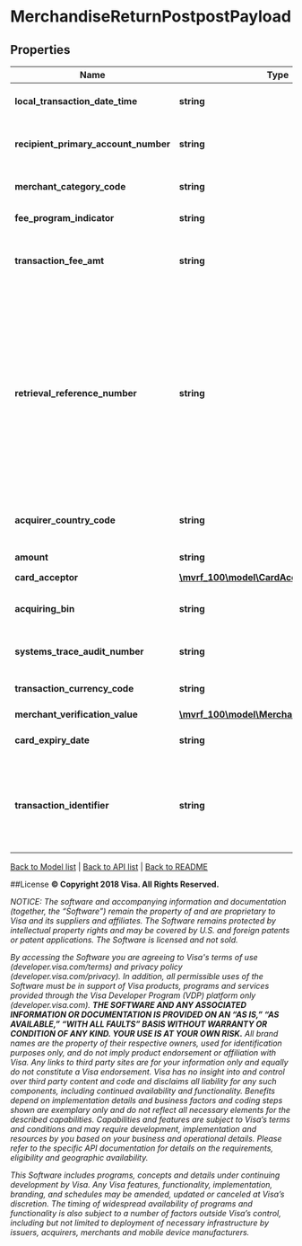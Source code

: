 # MerchandiseReturnPostpostPayload

## Properties
Name | Type | Description | Notes
------------ | ------------- | ------------- | -------------
**local_transaction_date_time** | **string** | This should be +/- 3 days from the current date.The date is in yyyy-mm-ddThh:mm:ss format. | 
**recipient_primary_account_number** | **string** | Populate with Consumer PAN. This is the same PAN the consumer used in merchant payment. | 
**merchant_category_code** | **string** | This is to be populated with the MCC of the merchant initiating the refund. | 
**fee_program_indicator** | **string** | Originators can leave this field blank. | [optional] 
**transaction_fee_amt** | **string** | Prefix ‘C’ Originators are required to populate convenience fee amount in this field to be returned, if presented in the original message | [optional] 
**retrieval_reference_number** | **string** | Numeric only. This is a key data element for matching a message to others within a given transaction set.Recommended Format : ydddhhnnnnnnThe first fours digits must be a valid yddd date in the Julian date format, where the first digit &#x3D; 0-9 (last digit of current year) and the next three digits &#x3D; 001-366 (number of the day in the year). hh can be the two digit hour in a 24 hour clock (00-23) during which the transaction is performed.&lt;br&gt;&lt;br&gt; nnnnnn can be the SystemsTraceAuditNumber or any 6 digit number. | 
**acquirer_country_code** | **string** | Use a 3-digit numeric country code for the country. This must match the information provided during program enrollment. | 
**amount** | **string** | Refunded amount in original transaction currency. | 
**card_acceptor** | [**\mvrf_100\model\CardAcceptor**](CardAcceptor.md) |  | 
**acquiring_bin** | **string** | This BIN number identifies the originator of refund transaction. This must match the information provided during enrollment. | 
**systems_trace_audit_number** | **string** | Numeric only. This must be the same value as in the original request. | 
**transaction_currency_code** | **string** | The code in this field must always reflect the currency associated to the amount | 
**merchant_verification_value** | [**\mvrf_100\model\MerchantVerificationValue**](MerchantVerificationValue.md) |  | [optional] 
**card_expiry_date** | **string** | The expiration date for the Consumer PAN in recipientPrimaryAccountNumber | [optional] 
**transaction_identifier** | **string** | &lt;b&gt;Conditional.&lt;/b&gt; If originator submits merchant payment transaction using MerchantPushPayments API, they should submit the same value of transactionIdentifier in API request. Otherwise, do not use this field in the API request. | [optional] 

[Back to Model list](../../README.md#documentation-for-models)   |   [Back to API list](../../README.md#documentation-for-api-endpoints)   |   [Back to README](../../README.md)



##License
**© Copyright 2018 Visa. All Rights Reserved.**

*NOTICE: The software and accompanying information and documentation (together, the “Software”) remain the property of
and are proprietary to Visa and its suppliers and affiliates. The Software remains protected by intellectual property
rights and may be covered by U.S. and foreign patents or patent applications. The Software is licensed and not sold.*

*By accessing the Software you are agreeing to Visa's terms of use (developer.visa.com/terms) and privacy policy (developer.visa.com/privacy).
In addition, all permissible uses of the Software must be in support of Visa products, programs and services provided
through the Visa Developer Program (VDP) platform only (developer.visa.com). **THE SOFTWARE AND ANY ASSOCIATED
INFORMATION OR DOCUMENTATION IS PROVIDED ON AN “AS IS,” “AS AVAILABLE,” “WITH ALL FAULTS” BASIS WITHOUT WARRANTY OR
CONDITION OF ANY KIND. YOUR USE IS AT YOUR OWN RISK.** All brand names are the property of their respective owners, used for identification purposes only, and do not imply
product endorsement or affiliation with Visa. Any links to third party sites are for your information only and equally
do not constitute a Visa endorsement. Visa has no insight into and control over third party content and code and disclaims
all liability for any such components, including continued availability and functionality. Benefits depend on implementation
details and business factors and coding steps shown are exemplary only and do not reflect all necessary elements for the
described capabilities. Capabilities and features are subject to Visa’s terms and conditions and may require development,
implementation and resources by you based on your business and operational details. Please refer to the specific
API documentation for details on the requirements, eligibility and geographic availability.*

*This Software includes programs, concepts and details under continuing development by Visa. Any Visa features,
functionality, implementation, branding, and schedules may be amended, updated or canceled at Visa’s discretion.
The timing of widespread availability of programs and functionality is also subject to a number of factors outside Visa’s control,
including but not limited to deployment of necessary infrastructure by issuers, acquirers, merchants and mobile device manufacturers.*